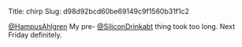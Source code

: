 Title: chirp
Slug: d98d92bcd60be69149c9f1560b31f1c2

<a href="http://twitter.com/HampusAhlgren">@HampusAhlgren</a> My pre- <a href="http://twitter.com/SiliconDrinkabt">@SiliconDrinkabt</a> thing took too long. Next Friday definitely.
